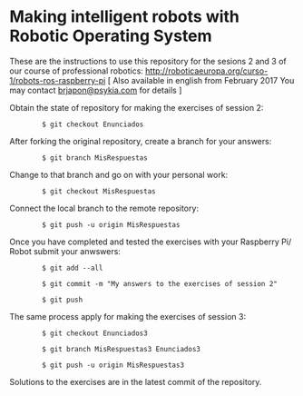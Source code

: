 Making intelligent robots with Robotic Operating System
=======================================================

These are the instructions to use this repository for the sesions 2 and 3 of our course of professional robotics: http://roboticaeuropa.org/curso-1/robots-ros-raspberry-pi
[ Also available in english from February 2017
You may contact brjapon@psykia.com for details ]

Obtain the state of repository for making the exercises of session 2:

			$ git checkout Enunciados
			
After forking the original repository, create a branch for your answers:

			$ git branch MisRespuestas
			
Change to that branch and go on with your personal work:

			$ git checkout MisRespuestas
			
Connect the local branch to the remote repository:

			$ git push -u origin MisRespuestas
			
Once you have completed and tested the exercises with your Raspberry Pi/ Robot submit your anwswers:

			$ git add --all
			
			$ git commit -m "My answers to the exercises of session 2"
			
			$ git push

The same process apply for making the exercises of session 3:

			$ git checkout Enunciados3
			
			$ git branch MisRespuestas3 Enunciados3
			
			$ git push -u origin MisRespuestas3
			
Solutions to the exercises are in the latest commit of the repository.
			




